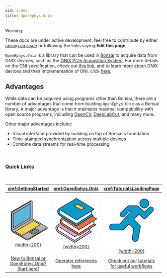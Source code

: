 ```yaml
---
uid: index
title: OpenEphys.Onix
---
```


> [!Warning]
> These docs are under active development, feel free to contribute by either [raising an issue](https://github.com/bonsai-rx/docs/issues) or following the links saying **Edit this page**.

`OpenEphys.Onix` is a library that can be used in [Bonsai](https://bonsai-rx.org/) to acquire data from ONIX devices, such as the [ONIX PCIe Acquisition System](https://open-ephys.org/onix/oeps-9006). For more details on the ONI specification, check out [this link](https://open-ephys.github.io/ONI/), and to learn more about ONIX devices and their implementation of ONI, click [here](https://open-ephys.github.io/onix-docs/).

## Advantages

While data can be acquired using programs other than Bonsai, there are a number of advantages that come from building `OpenEphys.Onix` as a Bonsai library. A major advantage is that it maintains maximal compatibility with open source programs, including [OpenCV](https://opencv.org/), [DeepLabCut](https://www.mackenziemathislab.org/deeplabcut), and many more.

Other major advantages include:
* Visual interface provided by building on top of Bonsai's foundation
* Time-stamped synchronization across multiple devices
* Combine data streams for real-time processing

<br>

### Quick Links
<br>

<div class="quick-links">

| <xref:GettingStarted> | <xref:OpenEphys.Onix> | <xref:TutorialsLandingPage> |
|:--------------:|:-------------------:|:---------:|
| [![User Guide](images/macbook.svg){width=200}](xref:GettingStarted) | [![Operator Guide](images/books.svg){width=200}](xref:OpenEphys.Onix) | [![Tutorials](images/running.svg){width=200}](xref:TutorialsLandingPage) |
| [New to Bonsai or <br>OpenEphys.Onix? Start here!](xref:GettingStarted) | [Operator references here](xref:OpenEphys.Onix) | [Check out our tutorials <br>for useful workflows](xref:TutorialsLandingPage) |

</div>